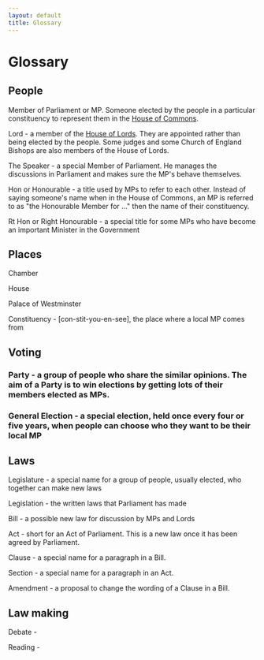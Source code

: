 ```yaml
---
layout: default
title: Glossary
---
```


# Glossary

## People

Member of Parliament or MP. Someone elected by the people in a particular constituency to represent them in the [House of Commons](commons.html).

Lord - a member of the [House of Lords](lords.html). They are appointed rather than being elected by the people. Some judges and some Church of England Bishops are also members of the House of Lords.

The Speaker - a special Member of Parliament. He manages the discussions in Parliament and makes sure the MP's behave themselves.

Hon or Honourable - a title used by MPs to refer to each other. Instead of saying someone's name when in the House of Commons, an MP is referred to as "the Honourable Member for ..." then the name of their constituency.

Rt Hon or Right Honourable - a special title for some MPs who have become an important Minister in the Government 

## Places

Chamber

House

Palace of Westminster

Constituency - [con-stit-you-en-see], the place where a local MP comes from

## Voting

### Party - a group of people who share the similar opinions. The aim of a Party is to win elections by getting lots of their members elected as MPs.

### General Election - a special election, held once every four or five years, when people can choose who they want to be their local MP

## Laws

Legislature - a special name for a group of people, usually elected, who together can make new laws

Legislation - the written laws that Parliament has made

Bill - a possible new law for discussion by MPs and Lords
 
Act - short for an Act of Parliament. This is a new law once it has been agreed by Parliament.

Clause - a special name for a paragraph in a Bill.

Section - a special name for a paragraph in an Act.

Amendment - a proposal to change the wording of a Clause in a Bill.


## Law making

Debate - 

Reading - 

